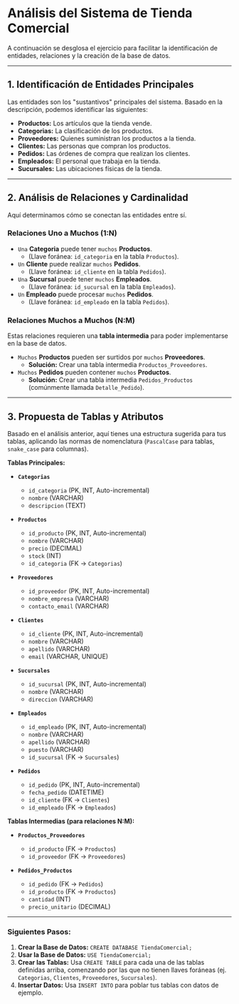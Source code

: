 # Análisis del Sistema de Tienda Comercial

A continuación se desglosa el ejercicio para facilitar la identificación de entidades, relaciones y la creación de la base de datos.

---

## 1. Identificación de Entidades Principales

Las entidades son los "sustantivos" principales del sistema. Basado en la descripción, podemos identificar las siguientes:

-   **Productos:** Los artículos que la tienda vende.
-   **Categorias:** La clasificación de los productos.
-   **Proveedores:** Quienes suministran los productos a la tienda.
-   **Clientes:** Las personas que compran los productos.
-   **Pedidos:** Las órdenes de compra que realizan los clientes.
-   **Empleados:** El personal que trabaja en la tienda.
-   **Sucursales:** Las ubicaciones físicas de la tienda.

---

## 2. Análisis de Relaciones y Cardinalidad

Aquí determinamos cómo se conectan las entidades entre sí.

### Relaciones Uno a Muchos (1:N)

-   `Una` **Categoria** puede tener `muchos` **Productos**.
    -   (Llave foránea: `id_categoria` en la tabla `Productos`).
-   `Un` **Cliente** puede realizar `muchos` **Pedidos**.
    -   (Llave foránea: `id_cliente` en la tabla `Pedidos`).
-   `Una` **Sucursal** puede tener `muchos` **Empleados**.
    -   (Llave foránea: `id_sucursal` en la tabla `Empleados`).
-   `Un` **Empleado** puede procesar `muchos` **Pedidos**.
    -   (Llave foránea: `id_empleado` en la tabla `Pedidos`).

### Relaciones Muchos a Muchos (N:M)

Estas relaciones requieren una **tabla intermedia** para poder implementarse en la base de datos.

-   `Muchos` **Productos** pueden ser surtidos por `muchos` **Proveedores**.
    -   **Solución:** Crear una tabla intermedia `Productos_Proveedores`.
-   `Muchos` **Pedidos** pueden contener `muchos` **Productos**.
    -   **Solución:** Crear una tabla intermedia `Pedidos_Productos` (comúnmente llamada `Detalle_Pedido`).

---

## 3. Propuesta de Tablas y Atributos

Basado en el análisis anterior, aquí tienes una estructura sugerida para tus tablas, aplicando las normas de nomenclatura (`PascalCase` para tablas, `snake_case` para columnas).

**Tablas Principales:**

-   **`Categorias`**
    -   `id_categoria` (PK, INT, Auto-incremental)
    -   `nombre` (VARCHAR)
    -   `descripcion` (TEXT)

-   **`Productos`**
    -   `id_producto` (PK, INT, Auto-incremental)
    -   `nombre` (VARCHAR)
    -   `precio` (DECIMAL)
    -   `stock` (INT)
    -   `id_categoria` (FK -> `Categorias`)

-   **`Proveedores`**
    -   `id_proveedor` (PK, INT, Auto-incremental)
    -   `nombre_empresa` (VARCHAR)
    -   `contacto_email` (VARCHAR)

-   **`Clientes`**
    -   `id_cliente` (PK, INT, Auto-incremental)
    -   `nombre` (VARCHAR)
    -   `apellido` (VARCHAR)
    -   `email` (VARCHAR, UNIQUE)

-   **`Sucursales`**
    -   `id_sucursal` (PK, INT, Auto-incremental)
    -   `nombre` (VARCHAR)
    -   `direccion` (VARCHAR)

-   **`Empleados`**
    -   `id_empleado` (PK, INT, Auto-incremental)
    -   `nombre` (VARCHAR)
    -   `apellido` (VARCHAR)
    -   `puesto` (VARCHAR)
    -   `id_sucursal` (FK -> `Sucursales`)

-   **`Pedidos`**
    -   `id_pedido` (PK, INT, Auto-incremental)
    -   `fecha_pedido` (DATETIME)
    -   `id_cliente` (FK -> `Clientes`)
    -   `id_empleado` (FK -> `Empleados`)

**Tablas Intermedias (para relaciones N:M):**

-   **`Productos_Proveedores`**
    -   `id_producto` (FK -> `Productos`)
    -   `id_proveedor` (FK -> `Proveedores`)

-   **`Pedidos_Productos`**
    -   `id_pedido` (FK -> `Pedidos`)
    -   `id_producto` (FK -> `Productos`)
    -   `cantidad` (INT)
    -   `precio_unitario` (DECIMAL)

---

### **Siguientes Pasos:**

1.  **Crear la Base de Datos:** `CREATE DATABASE TiendaComercial;`
2.  **Usar la Base de Datos:** `USE TiendaComercial;`
3.  **Crear las Tablas:** Usa `CREATE TABLE` para cada una de las tablas definidas arriba, comenzando por las que no tienen llaves foráneas (ej. `Categorias`, `Clientes`, `Proveedores`, `Sucursales`).
4.  **Insertar Datos:** Usa `INSERT INTO` para poblar tus tablas con datos de ejemplo.